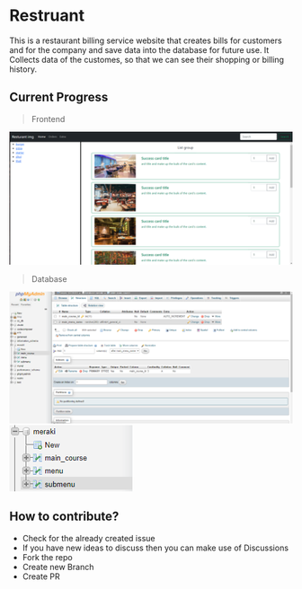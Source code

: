 # Restruant

This is a restaurant billing service website that creates bills for customers and for the company and save data into the database for future use.
It Collects data of the customes, so that we can see their shopping or billing history.

## Current Progress

> Frontend

<img src = "src/images/front.png">

> Database

<img src = "src/images/db.png">
<img src = "src/images/db2.png">



## How to contribute?

- Check for the already created issue
- If you have new ideas to discuss then you can make use of Discussions
- Fork the repo
- Create new Branch
- Create PR


